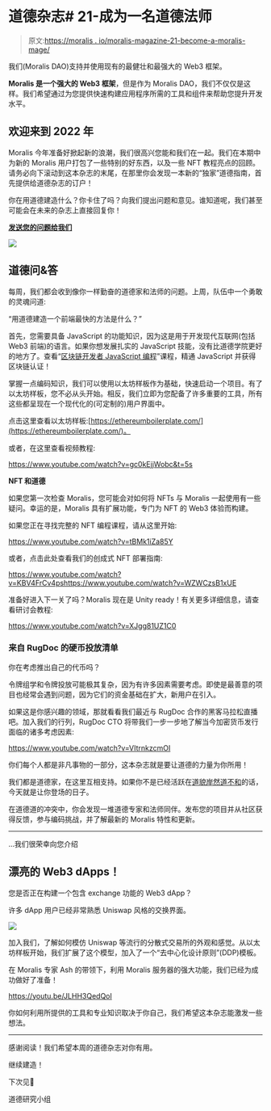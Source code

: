 # 道德杂志# 21-成为一名道德法师

> 原文:[https://moralis . io/moralis-magazine-21-become-a-moralis-mage/](https://moralis.io/moralis-magazine-21-become-a-moralis-mage/)

我们(Moralis DAO)支持并使用现有的最健壮和最强大的 Web3 框架。

**Moralis 是一个强大的 Web3 框架**，但是作为 Moralis DAO，我们不仅仅是这样。我们希望通过为您提供快速构建应用程序所需的工具和组件来帮助您提升开发水平。

## **欢迎来到 2022 年**

Moralis 今年准备好掀起新的浪潮，我们很高兴您能和我们在一起。我们在本期中为新的 Moralis 用户打包了一些特别的好东西，以及一些 NFT 教程亮点的回顾。请务必向下滚动到这本杂志的末尾，在那里你会发现一本新的“独家”道德指南，首先提供给道德杂志的订户！

你在用道德建造什么？你卡住了吗？向我们提出问题和意见。谁知道呢，我们甚至可能会在未来的杂志上直接回复你！

[**发送您的问题给我们**](https://ivanontech.typeform.com/to/R9K5lnGe)

![](../Images/de057c1773a0301800cfae6b833057c2.png)

## **道德问&答**

每周，我们都会收到像你一样勤奋的道德家和法师的问题。上周，队伍中一个勇敢的灵魂问道:

“用道德建造一个前端最快的方法是什么？”

首先，您需要具备 JavaScript 的功能知识，因为这是用于开发现代互联网(包括 Web3 前端)的语言。如果你想发展扎实的 JavaScript 技能，没有比道德学院更好的地方了。查看“[区块链开发者 JavaScript 编程](https://academy.moralis.io/courses/javascript-programming-for-blockchain-developers?utm_source=blog&utm_medium=post&utm_campaign=Exploring%2520Polymath%252C%2520the%2520POLY%2520Token%252C%2520and%2520the%2520POLYX%2520Token)”课程，精通 JavaScript 并获得区块链认证！

掌握一点编码知识，我们可以使用以太坊样板作为基础，快速启动一个项目。有了以太坊样板，您不必从头开始。相反，我们立即为您配备了许多重要的工具，所有这些都呈现在一个现代化的(可定制的)用户界面中。

点击这里查看以太坊样板:[https://ethereumboilerplate.com/](https://ethereumboilerplate.com/)。

或者，在这里查看视频教程:

https://www.youtube.com/watch?v=gc0kEjjWobc&t=5s

**NFT 和道德**

如果您第一次检查 Moralis，您可能会对如何将 NFTs 与 Moralis 一起使用有一些疑问。幸运的是，Moralis 具有扩展功能，专门为 NFT 的 Web3 体验而构建。

如果您正在寻找完整的 NFT 编程课程，请从这里开始:

https://www.youtube.com/watch?v=tBMk1iZa85Y

或者，点击此处查看我们的创成式 NFT 部署指南:

https://www.youtube.com/watch?v=KBV4FrCv4pshttps://www.youtube.com/watch?v=WZWCzsB1xUE

准备好进入下一关了吗？Moralis 现在是 Unity ready！有关更多详细信息，请查看研讨会教程:

https://www.youtube.com/watch?v=XJgg81UZ1C0

### 来自 RugDoc 的硬币投放清单

你在考虑推出自己的代币吗？

令牌组学和令牌投放可能极其复杂，因为有许多因素需要考虑。即使是最善意的项目也经常会遇到问题，因为它们的资金基础在扩大，新用户在引入。

如果这是你感兴趣的领域，那就看看我们最近与 RugDoc 合作的黑客马拉松直播吧。加入我们的行列，RugDoc CTO 将带我们一步一步地了解当今加密货币发行面临的诸多考虑因素:

https://www.youtube.com/watch?v=VItrnkzcmOI

你们每个人都是非凡事物的一部分，这本杂志就是要让道德的力量为你所用！

我们都是道德家，在这里互相支持。如果你不是已经活跃在[道貌岸然道不和](https://discord.com/invite/P9N9HF97hH)的话，今天就是让你登场的日子。

在道德道的冲突中，你会发现一堆道德专家和法师同伴。发布您的项目并从社区获得反馈，参与编码挑战，并了解最新的 Moralis 特性和更新。

* * *

…我们很荣幸向您介绍

## 漂亮的 Web3 dApps！

您是否正在构建一个包含 exchange 功能的 Web3 dApp？

许多 dApp 用户已经非常熟悉 Uniswap 风格的交换界面。

![](../Images/40e7bee8cf4360bda1f2c221955918cd.png)

加入我们，了解如何模仿 Uniswap 等流行的分散式交易所的外观和感觉。从以太坊样板开始，我们扩展了这个模型，加入了一个“去中心化设计原则”(DDP)模板。

在 Moralis 专家 Ash 的带领下，利用 Moralis 服务器的强大功能，我们已经为成功做好了准备！

https://youtu.be/JLHH3QedQoI

你如何利用所提供的工具和专业知识取决于你自己，我们希望这本杂志能激发一些想法。

* * *

感谢阅读！我们希望本周的道德杂志对你有用。

继续建造！

下次见💚

道德研究小组